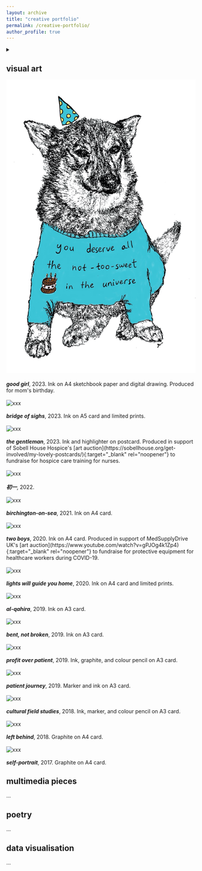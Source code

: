 ```yaml
---
layout: archive
title: "creative portfolio"
permalink: /creative-portfolio/
author_profile: true
---
```


<details>
  <summary><h2>visual art</h2></summary>
</details> 
<img src="../images/good girl.jpeg" alt="xxx">
<br><br>
<b><i>good girl</i></b>, 2023. Ink on A4 sketchbook paper and digital drawing. Produced for mom's birthday.
<br><br>
<img src="../images/xxx" alt="xxx">
<br><br>
<b><i>bridge of sighs</i></b>, 2023. Ink on A5 card and limited prints.
<br><br>
<img src="../images/xxx" alt="xxx">
<br><br>
<b><i>the gentleman</i></b>, 2023. Ink and highlighter on postcard. Produced in support of Sobell House Hospice's [art auction](https://sobellhouse.org/get-involved/my-lovely-postcards/){:target="_blank" rel="noopener"} to fundraise for hospice care training for nurses.
<br><br>
<img src="../images/xxx" alt="xxx">
<br><br>
<b><i>初一</i></b>, 2022.
<br><br>
<img src="../images/xxx" alt="xxx">
<br><br>
<b><i>birchington-on-sea</i></b>, 2021. Ink on A4 card. 
<br><br>
<img src="../images/xxx" alt="xxx">
<br><br>
<b><i>two boys</i></b>, 2020. Ink on A4 card. Produced in support of MedSupplyDrive UK's [art auction](https://www.youtube.com/watch?v=gPJOg4k1Zp4){:target="_blank" rel="noopener"} to fundraise for protective equipment for healthcare workers during COVID-19.
<br><br>
<img src="../images/xxx" alt="xxx">
<br><br>
<b><i>lights will guide you home</i></b>, 2020. Ink on A4 card and limited prints.
<br><br>
<img src="../images/xxx" alt="xxx">
<br><br>
<b><i>al-qahira</i></b>, 2019. Ink on A3 card.
<br><br>
<img src="../images/xxx" alt="xxx">
<br><br>
<b><i>bent, not broken</i></b>, 2019. Ink on A3 card.
<br><br>
<img src="../images/xxx" alt="xxx">
<br><br>
<b><i>profit over patient</i></b>, 2019. Ink, graphite, and colour pencil on A3 card.
<br><br>
<img src="../images/xxx" alt="xxx">
<br><br>
<b><i>patient journey</i></b>, 2019. Marker and ink on A3 card.
<br><br>
<img src="../images/xxx" alt="xxx">
<br><br>
<b><i>cultural field studies</i></b>, 2018. Ink, marker, and colour pencil on A3 card.
<br><br>
<img src="../images/xxx" alt="xxx">
<br><br>
<b><i>left behind</i></b>, 2018. Graphite on A4 card.
<br><br>
<img src="../images/xxx" alt="xxx">
<br><br>
<b><i>self-portrait</i></b>, 2017. Graphite on A4 card.

## multimedia pieces
...

## poetry
...

## data visualisation
...




